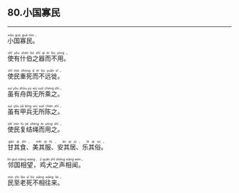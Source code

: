 ## 80.小国寡民
---


<ruby><rb> 小国寡民。 </rb> <rt> xiǎo  guó  guǎ  mín 。</rt>
</ruby>

<ruby><rb> 使有什伯之器而不用。 </rb> <rt> shǐ  yǒu  shén  bó  zhī  qì  ér  bù  yòng 。</rt>
</ruby>

<ruby><rb> 使民重死而不远徙。 </rb> <rt> shǐ  mín  zhòng  sǐ  ér  bù  yuǎn  xǐ 。</rt>
</ruby>

<ruby><rb> 虽有舟舆无所乘之。 </rb> <rt> suī  yǒu  zhōu  yú  wú  suǒ  chéng  zhī 。</rt>
</ruby>

<ruby><rb> 虽有甲兵无所陈之。 </rb> <rt> suī  yǒu  jiǎ  bīng  wú  suǒ  chén  zhī 。</rt>
</ruby>

<ruby><rb> 使民复结绳而用之。 </rb> <rt> shǐ  mín  fù  jié  shéng  ér  yòng  zhī 。</rt>
</ruby>

<ruby><rb> 甘其食、美其服、安其居、乐其俗。 </rb> <rt> gān  qí  shí 、 měi  qí  fú 、 ān  qí  jū 、 lè  qí  sú 。</rt>
</ruby>

<ruby><rb> 邻国相望，鸡犬之声相闻。 </rb> <rt> lín  guó  xiāng  wàng ， jī  quǎn  zhī  shēng  xiāng  wén 。</rt>
</ruby>

<ruby><rb> 民至老死不相往来。 </rb> <rt> mín  zhì  lǎo  sǐ  bù  xiāng  wǎng  lái 。</rt>
</ruby>

<ruby><rb>  </rb> <rt></rt>
</ruby>

